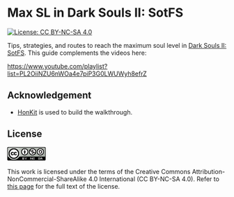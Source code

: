 # Max SL in Dark Souls II: SotFS

[![License: CC BY-NC-SA 4.0](https://img.shields.io/badge/License-CC%20BY--NC--SA%204.0-blue.svg)](http://creativecommons.org/licenses/by-nc-sa/4.0/)

Tips, strategies, and routes to reach the maximum soul level in
[Dark Souls II: SotFS](https://store.steampowered.com/app/335300/DARK_SOULS_II_Scholar_of_the_First_Sin/).
This guide complements the videos here:

https://www.youtube.com/playlist?list=PL2OiiNZU6nWOa4e7piP3G0LWUWyh8efrZ

<!-- ====================================================================== -->

## Acknowledgement

<!-- prettier-ignore -->
- [HonKit](https://github.com/honkit/honkit) is used to build the walkthrough.

<!-- ====================================================================== -->

## License

![CC BY-NC-SA 4.0](image/cc.png "CC BY-NC-SA 4.0")

This work is licensed under the terms of the Creative Commons
Attribution-NonCommercial-ShareAlike 4.0 International (CC BY-NC-SA 4.0). Refer
to [this page](https://creativecommons.org/licenses/by-nc-sa/4.0/legalcode) for
the full text of the license.
